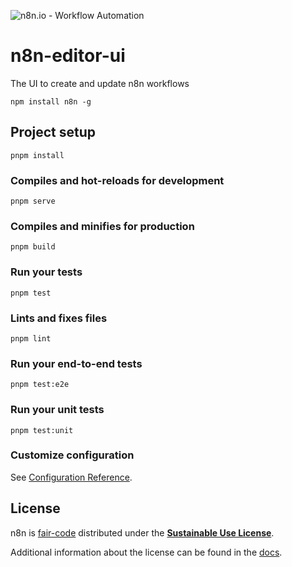 ![n8n.io - Workflow Automation](https://user-images.githubusercontent.com/65276001/173571060-9f2f6d7b-bac0-43b6-bdb2-001da9694058.png)

# n8n-editor-ui

The UI to create and update n8n workflows

```
npm install n8n -g
```

## Project setup

```
pnpm install
```

### Compiles and hot-reloads for development

```
pnpm serve
```

### Compiles and minifies for production

```
pnpm build
```

### Run your tests

```
pnpm test
```

### Lints and fixes files

```
pnpm lint
```

### Run your end-to-end tests

```
pnpm test:e2e
```

### Run your unit tests

```
pnpm test:unit
```

### Customize configuration

See [Configuration Reference](https://cli.vuejs.org/config/).

## License

n8n is [fair-code](http://faircode.io) distributed under the [**Sustainable Use License**](https://github.com/quickchat-bot/n8n/blob/master/packages/cli/LICENSE.md).

Additional information about the license can be found in the [docs](https://docs.n8n.io/reference/license/).
